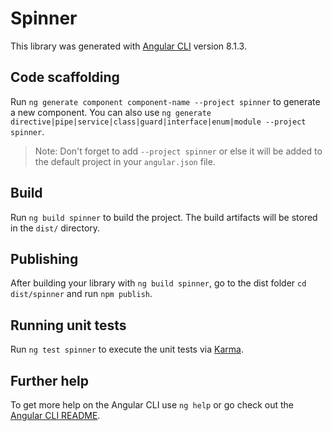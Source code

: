 # Spinner

This library was generated with [Angular CLI](https://github.com/angular/angular-cli) version 8.1.3.

## Code scaffolding

Run `ng generate component component-name --project spinner` to generate a new component. You can also use `ng generate directive|pipe|service|class|guard|interface|enum|module --project spinner`.
> Note: Don't forget to add `--project spinner` or else it will be added to the default project in your `angular.json` file. 

## Build

Run `ng build spinner` to build the project. The build artifacts will be stored in the `dist/` directory.

## Publishing

After building your library with `ng build spinner`, go to the dist folder `cd dist/spinner` and run `npm publish`.

## Running unit tests

Run `ng test spinner` to execute the unit tests via [Karma](https://karma-runner.github.io).

## Further help

To get more help on the Angular CLI use `ng help` or go check out the [Angular CLI README](https://github.com/angular/angular-cli/blob/master/README.md).
